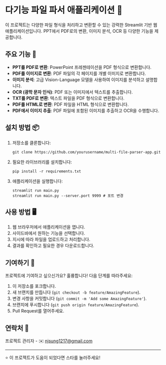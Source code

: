 # 다기능 파일 파서 애플리케이션 🚀

이 프로젝트는 다양한 파일 형식을 처리하고 변환할 수 있는 강력한 Streamlit 기반 웹 애플리케이션입니다. PPT에서 PDF로의 변환, 이미지 분석, OCR 등 다양한 기능을 제공합니다.

## 주요 기능 🌟

- **PPT를 PDF로 변환**: PowerPoint 프레젠테이션을 PDF 형식으로 변환합니다.
- **PDF를 이미지로 변환**: PDF 파일의 각 페이지를 개별 이미지로 변환합니다.
- **이미지 분석**: 고급 Vision-Language 모델을 사용하여 이미지를 분석하고 설명합니다.
- **OCR (광학 문자 인식)**: PDF 또는 이미지에서 텍스트를 추출합니다.
- **TXT를 PDF로 변환**: 텍스트 파일을 PDF 형식으로 변환합니다.
- **PDF를 HTML로 변환**: PDF 파일을 HTML 형식으로 변환합니다.
- **PDF에서 이미지 추출**: PDF 파일에 포함된 이미지를 추출하고 OCR을 수행합니다.

## 설치 방법 📦

1. 저장소를 클론합니다:
   ```
   git clone https://github.com/yourusername/multi-file-parser-app.git
   ```

2. 필요한 라이브러리를 설치합니다:
   ```
   pip install -r requirements.txt
   ```

3. 애플리케이션을 실행합니다:
   ```
   streamlit run main.py
   streamlit run main.py --server.port 9999 # 포트 변경
   ```

## 사용 방법 🖥️

1. 웹 브라우저에서 애플리케이션을 엽니다.
2. 사이드바에서 원하는 기능을 선택합니다.
3. 지시에 따라 파일을 업로드하고 처리합니다.
4. 결과를 확인하고 필요한 경우 다운로드합니다.

## 기여하기 🤝

프로젝트에 기여하고 싶으신가요? 훌륭합니다! 다음 단계를 따라주세요:

1. 이 저장소를 포크합니다.
2. 새 브랜치를 만듭니다 (`git checkout -b feature/AmazingFeature`).
3. 변경 사항을 커밋합니다 (`git commit -m 'Add some AmazingFeature'`).
4. 브랜치에 푸시합니다 (`git push origin feature/AmazingFeature`).
5. Pull Request를 열어주세요.

## 연락처 📧

프로젝트 관리자 - ✉️ [njsung1217@gmail.com](mailto:njsung1217@gmail.com)

---

⭐️ 이 프로젝트가 도움이 되었다면 스타를 눌러주세요!
